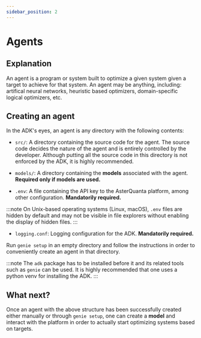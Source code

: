 ```yaml
---
sidebar_position: 2
---
```



# Agents
## Explanation
An agent is a program or system built to optimize a given system given a target to achieve for that
system. An agent may be anything, including: artifical neural networks, heuristic based optimizers,
domain-specific logical optimizers, etc.


## Creating an agent
In the ADK's eyes, an agent is any directory with the following contents:
+ `src/`: A directory containing the source code for the agent. The source code decides the nature
of the agent and is entirely controlled by the developer. Although putting all the source code in
this directory is not enforced by the ADK, it is highly recommended.

+ `models/`: A directory containing the **models** associated with the agent. **Required only if models are used.**

+ `.env`: A file containing the API key to the AsterQuanta platform, among other configuration. **Mandatorily required.**

:::note
On Unix-based operating systems (Linux, macOS), `.env` files are hidden by default and may not be visible in file explorers without enabling the display of hidden files.
:::

+ `logging.conf`: Logging configuration for the ADK. **Mandatorily required.**

Run `genie setup` in an empty directory and follow the instructions in order to conveniently create
an agent in that directory.

:::note
The `adk` package has to be installed before it and its related tools such as `genie` can be used.
It is highly recommended that one uses a python venv for installing the ADK.
:::


## What next?
Once an agent with the above structure has been successfully created either manually or through `genie setup`,
one can create a **model** and interact with the platform in order to actually start optimizing systems
based on targets.
